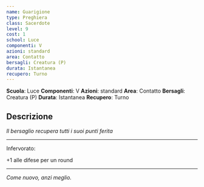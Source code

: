 ```yaml
---
name: Guarigione
type: Preghiera
class: Sacerdote
level: 9
cost: 1
school: Luce
componenti: V
azioni: standard
area: Contatto
bersagli: Creatura (P)
durata: Istantanea
recupero: Turno
---
```

**Scuola**: Luce
**Componenti**: V
**Azioni**: standard
**Area**: Contatto
**Bersagli**: Creatura (P)
**Durata**: Istantanea
**Recupero**: Turno

**Descrizione**
-

*Il bersaglio recupera tutti i suoi punti ferita*

---

Infervorato:

+1 alle difese per un round

---

*Come nuovo, anzi meglio.*